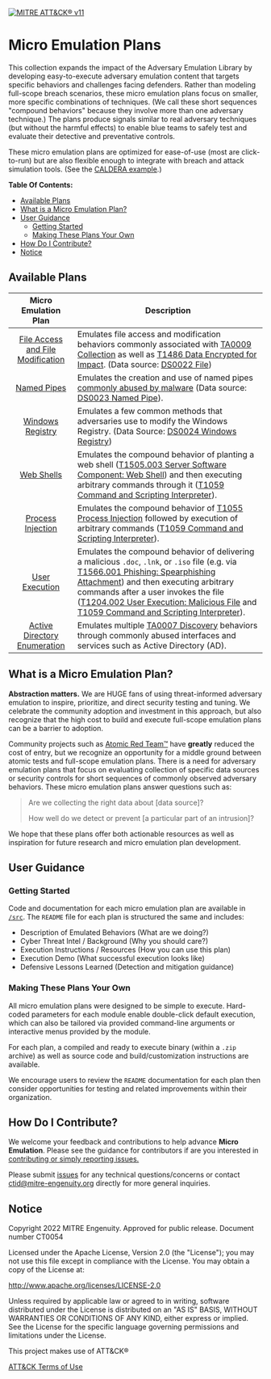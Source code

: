 [![MITRE ATT&CK® v11](https://img.shields.io/badge/MITRE%20ATT%26CK®-v11-red)](https://attack.mitre.org/versions/v11/)

# Micro Emulation Plans

This collection expands the impact of the Adversary Emulation
Library
by developing easy-to-execute adversary emulation content that targets specific behaviors
and challenges facing defenders. Rather than modeling full-scope breach
scenarios, these micro emulation plans focus on smaller, more specific
combinations of techniques. (We call these short sequences "compound behaviors"
because they involve more than one adversary technique.) The plans produce
signals similar to real adversary techniques (but without the harmful effects)
to enable blue teams to safely test and evaluate their detective and
preventative controls.

These micro emulation plans are optimized for ease-of-use (most are
click-to-run) but are also flexible enough to integrate with breach and attack
simulation tools. (See the [CALDERA example](./caldera-integration/).)

**Table Of Contents:**

- [Available Plans](#available-plans)
- [What is a Micro Emulation Plan?](#what-is-a-micro-emulation-plan)
- [User Guidance](#user-guidance)
  - [Getting Started](#getting-started)
  - [Making These Plans Your Own](#making-these-plans-your-own)
- [How Do I Contribute?](#how-do-i-contribute)
- [Notice](#notice)

## Available Plans

|                  Micro Emulation Plan                  | Description                                                                                                                                                                                                                                                                                                                                                                                                                                                   |
| :----------------------------------------------------: | ------------------------------------------------------------------------------------------------------------------------------------------------------------------------------------------------------------------------------------------------------------------------------------------------------------------------------------------------------------------------------------------------------------------------------------------------------------- |
| [File Access and File Modification](./src/file_access/) | Emulates file access and modification behaviors commonly associated with [TA0009 Collection](https://attack.mitre.org/tactics/TA0009/) as well as [T1486 Data Encrypted for Impact](https://attack.mitre.org/techniques/T1486/). (Data source: [DS0022 File](https://attack.mitre.org/datasources/DS0022/))                                                                                                                                                    |
|            [Named Pipes](./src/named_pipes/)            | Emulates the creation and use of named pipes [commonly abused by malware](https://labs.withsecure.com/blog/detecting-cobalt-strike-default-modules-via-named-pipe-analysis/) (Data source: [DS0023 Named Pipe](https://attack.mitre.org/datasources/DS0023/)).                                                                                                                                                                                                |
|       [Windows Registry](./src/windows_registry/)       | Emulates a few common methods that adversaries use to modify the Windows Registry. (Data Source: [DS0024 Windows Registry](https://attack.mitre.org/datasources/DS0024/))                                                                                                                                                                                                                                                                                     |
|              [Web Shells](./src/webshell/)              | Emulates the compound behavior of planting a web shell ([T1505.003 Server Software Component: Web Shell](https://attack.mitre.org/techniques/T1505/003/)) and then executing arbitrary commands through it ([T1059 Command and Scripting Interpreter](https://attack.mitre.org/techniques/T1059/)).                                                                                                                                                           |
|      [Process Injection](./src/process_injection/)      | Emulates the compound behavior of [T1055 Process Injection](https://attack.mitre.org/techniques/T1055/) followed by execution of arbitrary commands ([T1059 Command and Scripting Interpreter](https://attack.mitre.org/techniques/T1059/)).                                                                                                                                                                                                                  |
|         [User Execution](./src/user_execution/)         | Emulates the compound behavior of delivering a malicious `.doc`, `.lnk`, or `.iso` file (e.g. via [T1566.001 Phishing: Spearphishing Attachment](https://attack.mitre.org/techniques/T1566/001/)) and then executing arbitrary commands after a user invokes the file ([T1204.002 User Execution: Malicious File](https://attack.mitre.org/techniques/T1204/002/) and [T1059 Command and Scripting Interpreter](https://attack.mitre.org/techniques/T1059/)). |
|     [Active Directory Enumeration](./src/ad_enum/)      | Emulates multiple [TA0007 Discovery](https://attack.mitre.org/tactics/TA0007/) behaviors through commonly abused interfaces and services such as Active Directory (AD).                                                                                                                                                                                                                                                                                        |

## What is a Micro Emulation Plan?

**Abstraction matters.** We are HUGE fans of using threat-informed adversary
emulation to inspire, prioritize, and direct security testing and tuning. We
celebrate the community adoption and investment in this approach, but also
recognize that the high cost to build and execute full-scope emulation plans can
be a barrier to adoption.

Community projects such as [Atomic Red
Team™](https://github.com/redcanaryco/atomic-red-team) have **greatly** reduced
the cost of entry, but we recognize an opportunity for a middle ground between
atomic tests and full-scope emulation plans. There is a need for adversary
emulation plans that focus on evaluating collection of specific data sources or
security controls for short sequences of commonly observed adversary behaviors.
These micro emulation plans answer questions such as:

> Are we collecting the right data about [data source]?
>
> How well do we detect or prevent [a particular part of an intrusion]?

We hope that these plans offer both actionable resources as well as inspiration
for future research and micro emulation plan development.

## User Guidance

### Getting Started

Code and documentation for each micro emulation plan are available in
[`/src`](./src). The `README` file for each plan is structured the same and
includes:

- Description of Emulated Behaviors (What are we doing?)
- Cyber Threat Intel / Background (Why you should care?)
- Execution Instructions / Resources (How you can use this plan)
- Execution Demo (What successful execution looks like)
- Defensive Lessons Learned (Detection and mitigation guidance)

### Making These Plans Your Own

All micro emulation plans were designed to be simple to execute. Hard-coded
parameters for each module enable double-click default execution, which can also
be tailored via provided command-line arguments or interactive menus provided by
the module.

For each plan, a compiled and ready to execute binary (within a `.zip` archive)
as well as source code and build/customization instructions are available.

We encourage users to review the `README` documentation for each plan then
consider opportunities for testing and related improvements within their
organization.

## How Do I Contribute?

We welcome your feedback and contributions to help advance **Micro Emulation**.
Please see the guidance for contributors if are you interested in [contributing
or simply reporting issues.](../CONTRIBUTING.md)

Please submit
[issues](https://github.com/center-for-threat-informed-defense/adversary_emulation_library/issues)
for any technical questions/concerns or contact ctid@mitre-engenuity.org
directly for more general inquiries.

## Notice

Copyright 2022 MITRE Engenuity. Approved for public release. Document number CT0054

Licensed under the Apache License, Version 2.0 (the "License"); you may not use
this file except in compliance with the License. You may obtain a copy of the
License at:

http://www.apache.org/licenses/LICENSE-2.0

Unless required by applicable law or agreed to in writing, software distributed
under the License is distributed on an "AS IS" BASIS, WITHOUT WARRANTIES OR
CONDITIONS OF ANY KIND, either express or implied. See the License for the
specific language governing permissions and limitations under the License.

This project makes use of ATT&CK®

[ATT&CK Terms of Use](https://attack.mitre.org/resources/terms-of-use/)

